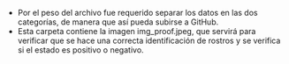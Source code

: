* Por el peso del archivo fue requerido separar los datos en las dos categorías, de manera que así pueda subirse a GitHub.  
* Esta carpeta contiene la imagen img_proof.jpeg, que servirá para verificar que se hace una correcta identificación de rostros y se verifica si el estado es positivo o negativo.